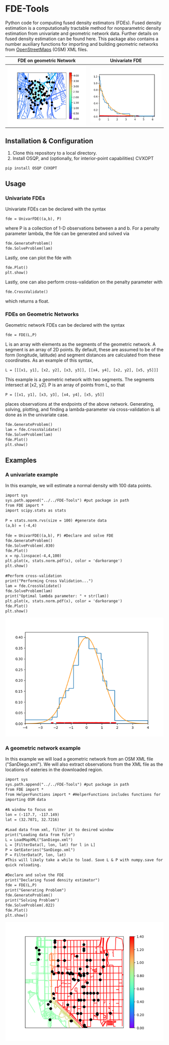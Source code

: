 # FDE-Tools
Python code for computing fused density estimators (FDEs). Fused density estimation is a computationally tractable method for nonparametric density estimation from univariate and geometric network data. Further details on fused density estimation can be found here. This package also contains a number auxiliary functions for importing and building geometric networks from [OpenStreetMaps](https://www.openstreetmap.org/#map=5/38.565/-102.876) (OSM) XML files.

FDE on geometric Network                                                                |  Univariate FDE
:--------------------------------------------------------------------------------------:|:-------------------------:
![](https://github.com/rbassett3/FDE-Tools/blob/master/Examples/Monterey/Monterey.png)  |  ![](https://github.com/rbassett3/FDE-Tools/blob/master/Examples/Univariate/Exponential.png)
 
## Installation & Configuration
1. Clone this repository to a local directory.
2. Install OSQP, and (optionally, for interior-point capabilities) CVXOPT
```
pip install OSQP CVXOPT
```
## Usage
### Univariate FDEs
Univariate FDEs can be declared with the syntax
```
fde = UnivarFDE((a,b), P)
```
where P is a collection of 1-D observations between a and b. For a penalty parameter lambda, the fde can be generated and solved via
```
fde.GenerateProblem()
fde.SolveProblem(lam)
```
Lastly, one can plot the fde with
```
fde.Plot()
plt.show()
```
Lastly, one can also perform cross-validation on the penalty parameter with 
```
fde.CrossValidate()
```
which returns a float.

### FDEs on Geometric Networks
Geometric network FDEs can be declared with the syntax
```
fde = FDE(L,P)
```
L is an array with elements as the segments of the geometric network. A segment is an array of 2D points. By default, these are assumed to be of the form (longitude, latitude) and segment distances are calculated from these coordinates. As an example of this syntax,
```
L = [[[x1, y1], [x2, y2], [x3, y3]], [[x4, y4], [x2, y2], [x5, y5]]]
```
This example is a geometric network with two segments. The segments intersect at [x2, y2]. P is an array of points from L, so that 
```
P = [[x1, y1], [x3, y3], [x4, y4], [x5, y5]]
```
places observations at the endpoints of the above network. Generating, solving, plotting, and finding a lambda-parameter via cross-validation is all done as in the univariate case.
```
fde.GenerateProblem()
lam = fde.CrossValidate()
fde.SolveProblem(lam)
fde.Plot()
plt.show()
```

## Examples
### A univariate example
In this example, we will estimate a normal density with 100 data points.
```
import sys
sys.path.append("../../FDE-Tools") #put package in path
from FDE import *
import scipy.stats as stats

P = stats.norm.rvs(size = 100) #generate data
(a,b) = (-4,4)

fde = UnivarFDE((a,b), P) #Declare and solve FDE
fde.GenerateProblem()
fde.SolveProblem(.030)
fde.Plot()
x = np.linspace(-4,4,100)
plt.plot(x, stats.norm.pdf(x), color = 'darkorange')
plt.show()

#Perform cross-validation
print("Performing Cross Validation...")
lam = fde.CrossValidate()
fde.SolveProblem(lam)
print("Optimal lambda parameter: " + str(lam))
plt.plot(x, stats.norm.pdf(x), color = 'darkorange')
fde.Plot()
plt.show()
```
<img src="https://github.com/rbassett3/FDE-Tools/blob/master/Examples/Univariate/Normal.png">

### A geometric network example
In this example we will load a geometric network from an OSM XML file ("SanDiego.xml"). We will also extract observations from the XML file as the locations of eateries in the downloaded region.
```
import sys
sys.path.append("../../FDE-Tools") #put package in path
from FDE import *
from HelperFunctions import * #HelperFunctions includes functions for importing OSM data

#A window to focus on
lon = (-117.7, -117.149)
lat = (32.7071, 32.7216)

#Load data from xml, filter it to desired window
print("Loading data from file")
L = LoadMapXML("SanDiego.xml") 
L = [FilterData(l, lon, lat) for l in L]
P = GetEateries("SanDiego.xml")
P = FilterData(P, lon, lat)
#This will likely take a while to load. Save L & P with numpy.save for quick reloading.

#Declare and solve the FDE
print("Declaring fused density estimator")
fde = FDE(L,P)
print("Generating Problem")
fde.GenerateProblem()
print("Solving Problem")
fde.SolveProblem(.022)
fde.Plot()
plt.show()
```          
<img src="https://github.com/rbassett3/FDE-Tools/blob/master/Examples/SanDiego/SanDiego.png">
